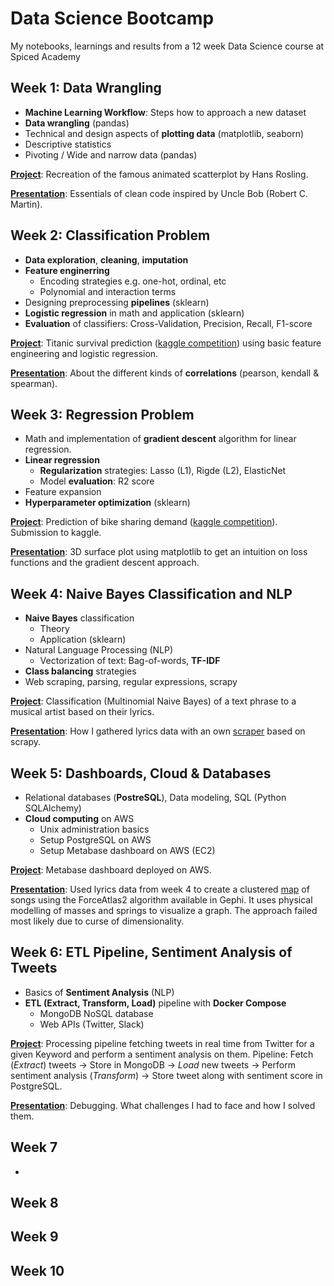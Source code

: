 # Data Science Bootcamp
My notebooks, learnings and results from a 12 week Data Science course at Spiced Academy


## Week 1: Data Wrangling

- __Machine Learning Workflow__: Steps how to approach a new dataset
- **Data wrangling** (pandas)
- Technical and design aspects of **plotting data** (matplotlib, seaborn)
- Descriptive statistics
- Pivoting / Wide and narrow data (pandas)

[**Project**](01_week/weekly_project/): Recreation of the famous animated scatterplot by Hans Rosling.

[**Presentation**](01_week/fizzbuzz_cleancode.ipynb): Essentials of clean code inspired by Uncle Bob (Robert C. Martin).


## Week 2: Classification Problem

- __Data exploration__, __cleaning__, __imputation__
- __Feature enginerring__
    - Encoding strategies e.g. one-hot, ordinal, etc
    - Polynomial and interaction terms
- Designing preprocessing __pipelines__ (sklearn)
- __Logistic regression__ in math and application (sklearn)
- __Evaluation__ of classifiers: Cross-Validation, Precision, Recall, F1-score

[**Project**](02_week/project/titanic_survival_prediction.ipynb): Titanic survival prediction ([kaggle competition](https://www.kaggle.com/c/titanic)) using basic feature engineering and logistic regression.

[**Presentation**](02_week/project/correlations.ipynb): About the different kinds of **correlations** (pearson, kendall & spearman).


## Week 3: Regression Problem

- Math and implementation of __gradient descent__ algorithm for linear regression.
- __Linear regression__
    - __Regularization__ strategies: Lasso (L1), Rigde (L2), ElasticNet
    - Model __evaluation__: R2 score
- Feature expansion
- __Hyperparameter optimization__ (sklearn)

[**Project**](03_week/project/bike_sharing_demand_kaggle.ipynb): Prediction of bike sharing demand ([kaggle competition](https://www.kaggle.com/c/bike-sharing-demand/)). Submission to kaggle.

[**Presentation**](03_week/project/loss_function_3d_plot.png): 3D surface plot using matplotlib to get an intuition on loss functions and the gradient descent approach.


## Week 4: Naive Bayes Classification and NLP

- __Naive Bayes__ classification
    - Theory
    - Application (sklearn)
- Natural Language Processing (NLP)
    - Vectorization of text: Bag-of-words, __TF-IDF__
- __Class balancing__ strategies
- Web scraping, parsing, regular expressions, scrapy

[**Project**](04_week/project/nlp_lyrics_classification.ipynb): Classification (Multinomial Naive Bayes) of a text phrase to a musical artist based on their lyrics.

[**Presentation**](04_week/lightning_talk/talk.ipynb): How I gathered lyrics data with an own [scraper](04_week/project/lyrics_scraping) based on scrapy.


## Week 5: Dashboards, Cloud & Databases

- Relational databases (__PostreSQL__), Data modeling, SQL (Python SQLAlchemy)
- __Cloud computing__ on AWS
    - Unix administration basics
    - Setup PostgreSQL on AWS
    - Setup Metabase dashboard on  AWS (EC2)

[**Project**](05_week/project/metabase_aws_hosted.png): Metabase dashboard deployed on AWS.

[**Presentation**](05_week/project/lyrics_graph.ipynb): Used lyrics data from week 4 to create a clustered [map](05_week/project/lyrics_map.pdf) of songs using the ForceAtlas2 algorithm available in Gephi. It uses physical modelling of masses and springs to visualize a graph. The approach failed most likely due to curse of dimensionality.


## Week 6: ETL Pipeline, Sentiment Analysis of Tweets

- Basics of __Sentiment Analysis__ (NLP)
- __ETL (Extract, Transform, Load)__ pipeline with __Docker Compose__
     - MongoDB NoSQL database
     - Web APIs (Twitter, Slack)

[**Project**](06_week/project): Processing pipeline fetching tweets in real time from Twitter for a given Keyword and perform a sentiment analysis on them. Pipeline: Fetch (_Extract_) tweets -> Store in MongoDB -> _Load_ new tweets -> Perform sentiment analysis (_Transform_) -> Store tweet along with sentiment score in PostgreSQL.

[**Presentation**](06_week/project): Debugging. What challenges I had to face and how I solved them.


## Week 7

- 


## Week 8

## Week 9

## Week 10
